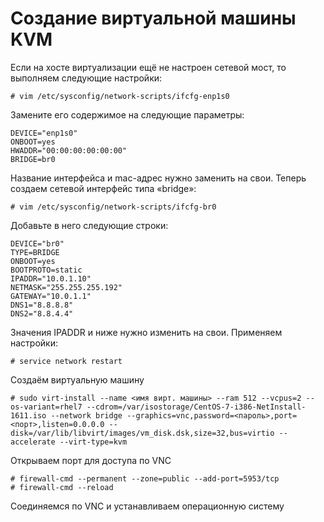 # Создание виртуальной машины KVM

Если на хосте виртуализации ещё не настроен сетевой мост, то выполняем следующие настройки:

    # vim /etc/sysconfig/network-scripts/ifcfg-enp1s0
    
Замените его содержимое на следующие параметры:

    DEVICE="enp1s0"
    ONBOOT=yes
    HWADDR="00:00:00:00:00:00"
    BRIDGE=br0

Название интерфейса и mac-адрес нужно заменить на свои. Теперь создаем сетевой интерфейс типа «bridge»:

    # vim /etc/sysconfig/network-scripts/ifcfg-br0
    
Добавьте в него следующие строки:

    DEVICE="br0"
    TYPE=BRIDGE
    ONBOOT=yes
    BOOTPROTO=static
    IPADDR="10.0.1.10"
    NETMASK="255.255.255.192"
    GATEWAY="10.0.1.1"
    DNS1="8.8.8.8"
    DNS2="8.8.4.4"

Значения IPADDR и ниже нужно изменить на свои. Применяем настройки:

    # service network restart

Создаём виртуальную машину

    # sudo virt-install --name <имя вирт. машины> --ram 512 --vcpus=2 --os-variant=rhel7 --cdrom=/var/isostorage/CentOS-7-i386-NetInstall-1611.iso --network bridge --graphics=vnc,password=<пароль>,port=<порт>,listen=0.0.0.0 --disk=/var/lib/libvirt/images/vm_disk.dsk,size=32,bus=virtio --accelerate --virt-type=kvm

Открываем порт для доступа по VNC

    # firewall-cmd --permanent --zone=public --add-port=5953/tcp
    # firewall-cmd --reload

Соединяемся по VNC и устанавливаем операционную систему
